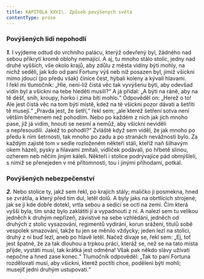 ```yaml
---
title: KAPITOLA XXVI\. Způsob povýšených světa
contentType: prose
---
```


### Povýšených lidí nepohodlí

**_1._** I vyjdeme odtud do vrchního palácu, kterýž odevřený byl, žádného nad sebou přikrytí kromě oblohy nemající. A aj, tu mnoho stálo stolic, jedny nad druhé vyšších, vše okolo krajů, aby zdůlu z města vidíny býti mohly, na nichž seděli, jak kdo od paní Fortuny výš neb níž posazen byl, jimiž všickni mimo jdoucí (po předu však) činíce čest, hýbali koleny a kývali hlavami. I řekl mi tlumočník: „Hle, není-liž čistá věc tak vyvýšenu býti, aby odevšad vidín byl a všickni na tebe hleděti musili?“ A já přidal: „A býti na ráně, aby na tě déšť, sníh, kroupy, horko i zima bíti mohlo.“ Odpověděl on: „Herež o to! Ale jest čistá věc na tom býti místě, kdež na tě všickni pozor dávati a šetřiti tě musejí.“ „Pravda jest, že šetří,“ řekl sem; „ale kteréž šetření sotva není větším břemenem než pohodlím. Nebo po každém z nich jak jich mnoho pase, již já vidím, hnouti se nesmí a nemůž, aby všickni neviděli a nepřesoudili. Jakéž to pohodlí?“ Zvláště když sem viděl, že jak mnoho po předu k nim šetrnosti, tak mnoho po zadu a po stranách nevážnosti bylo. Za každým zajisté tom v sedle rozloženém někteří stáli, kteříž naň šilhavým okem házeli, pysky a hlavami zmítali, vidliček podávali, po hřbetě slinou, ozherem neb něčím jiným káleli. Někteří i stolice podrývajíce pád obmýšleli, s nimiž se přenejeden v mé přítomnosti, tou i jinými příhodami, potkal.

### Povýšených nebezpečenství

**_2._** Nebo stolice ty, jakž sem řekl, po krajích stály; maličko ji posmekna, hned se zvrátila, a který před tím dul, letěl dolů. A byly jaks na obrtlících strojené; jak se ji kde dobře dotekl, vrtla sebou a sedící se octl na zemi. Čím která vyšší byla, tím snáz bylo zaklátiti jí a vypadnouti z ní. A nalezl sem tu velikou jedněch k druhým nepřízeň, závistivé na sebe vzhlédání, jedněch od druhých z stolic vysazování, regimentů vydírání, korun srážení, titulů sobě vespolek smazování, takže tu jen se měnilo vždycky; jeden lezl na stolici, druhý z ní buď lezl, aneb po hlavě letěl. Načež dívaje se, řekl sem: „Ej, toť jest špatné, že za tak dlouhou a trpkou práci, kteráž se, než se na tato místa přijde, vystáti musí, tak krátká jest odměna! Však pak někdo slávy užívati nepočne a hned zase konec.“ Tlumočník odpověděl: „Tak to paní Fortuna rozdělovati musí, aby všickni, kteréž poctíti chce, poděleni býti mohli; musejíť jedni druhým ustupovati.“
